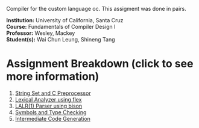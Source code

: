 Compiler for the custom language oc. This assigment was done in pairs.

**Institution:** University of California, Santa Cruz<br/>
**Course:** Fundamentals of Compiler Design I<br/>
**Professor:** Wesley, Mackey<br/>
**Student(s):** Wai Chun Leung, Shineng Tang

# Assignment Breakdown (click to see more information)
1. [String Set and C Preprocessor](./asg1)
2. [Lexical Analyzer using flex](./asg2)
3. [LALR(1) Parser using bison](./asg3)
4. [Symbols and Type Checking](./asg4)
5. [Intermediate Code Generation](./asg5)